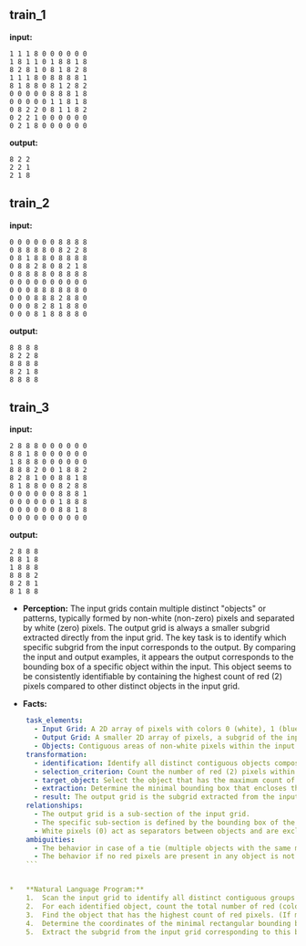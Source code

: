 
## train_1

**input:**
```
1 1 1 8 0 0 0 0 0 0
1 8 1 1 0 1 8 8 1 8
8 2 8 1 0 8 1 8 2 8
1 1 1 8 0 8 8 8 8 1
8 1 8 8 0 8 1 2 8 2
0 0 0 0 0 8 8 8 1 8
0 0 0 0 0 1 1 8 1 8
0 8 2 2 0 8 1 1 8 2
0 2 2 1 0 0 0 0 0 0
0 2 1 8 0 0 0 0 0 0
```


**output:**
```
8 2 2
2 2 1
2 1 8
```


## train_2

**input:**
```
0 0 0 0 0 0 8 8 8 8
0 8 8 8 8 0 8 2 2 8
0 8 1 8 8 0 8 8 8 8
0 8 8 2 8 0 8 2 1 8
0 8 8 8 8 0 8 8 8 8
0 0 0 0 0 0 0 0 0 0
0 0 0 8 8 8 8 8 8 0
0 0 0 8 8 8 2 8 8 0
0 0 0 8 2 8 1 8 8 0
0 0 0 8 1 8 8 8 8 0
```


**output:**
```
8 8 8 8
8 2 2 8
8 8 8 8
8 2 1 8
8 8 8 8
```


## train_3

**input:**
```
2 8 8 8 0 0 0 0 0 0
8 8 1 8 0 0 0 0 0 0
1 8 8 8 0 0 0 0 0 0
8 8 8 2 0 0 1 8 8 2
8 2 8 1 0 0 8 8 1 8
8 1 8 8 0 0 8 2 8 8
0 0 0 0 0 0 8 8 8 1
0 0 0 0 0 0 1 8 8 8
0 0 0 0 0 0 8 8 1 8
0 0 0 0 0 0 0 0 0 0
```


**output:**
```
2 8 8 8
8 8 1 8
1 8 8 8
8 8 8 2
8 2 8 1
8 1 8 8
```

*   **Perception:** The input grids contain multiple distinct "objects" or patterns, typically formed by non-white (non-zero) pixels and separated by white (zero) pixels. The output grid is always a smaller subgrid extracted directly from the input grid. The key task is to identify which specific subgrid from the input corresponds to the output. By comparing the input and output examples, it appears the output corresponds to the bounding box of a specific object within the input. This object seems to be consistently identifiable by containing the highest count of red (2) pixels compared to other distinct objects in the input grid.

*   **Facts:**
    
```yaml
    task_elements:
      - Input Grid: A 2D array of pixels with colors 0 (white), 1 (blue), 2 (red), 8 (azure).
      - Output Grid: A smaller 2D array of pixels, a subgrid of the input, containing colors 1 (blue), 2 (red), 8 (azure).
      - Objects: Contiguous areas of non-white pixels within the input grid, separated by white pixels.
    transformation:
      - identification: Identify all distinct contiguous objects composed of non-white pixels.
      - selection_criterion: Count the number of red (2) pixels within each identified object.
      - target_object: Select the object that has the maximum count of red pixels.
      - extraction: Determine the minimal bounding box that encloses the selected target object.
      - result: The output grid is the subgrid extracted from the input using this bounding box.
    relationships:
      - The output grid is a sub-section of the input grid.
      - The specific sub-section is defined by the bounding box of the object containing the most red pixels.
      - White pixels (0) act as separators between objects and are excluded from the bounding box calculation and the final output (unless they fall within the bounding box of the target object, which doesn't happen in the examples but is possible if the object has internal 'holes' of white).
    ambiguities:
      - The behavior in case of a tie (multiple objects with the same maximum count of red pixels) is not defined by the examples. Assumed behavior might be to select the topmost, then leftmost object among the ties.
      - The behavior if no red pixels are present in any object is not defined.
    ```


*   **Natural Language Program:**
    1.  Scan the input grid to identify all distinct contiguous groups (objects) of non-white (color value > 0) pixels. Treat diagonally adjacent pixels of the same object as connected.
    2.  For each identified object, count the total number of red (color 2) pixels it contains.
    3.  Find the object that has the highest count of red pixels. (If multiple objects share the highest count, select the one whose topmost pixel is highest, and among those, the one whose leftmost pixel is furthest left).
    4.  Determine the coordinates of the minimal rectangular bounding box that fully encloses all pixels belonging to the selected object.
    5.  Extract the subgrid from the input grid corresponding to this bounding box. This subgrid is the output.
